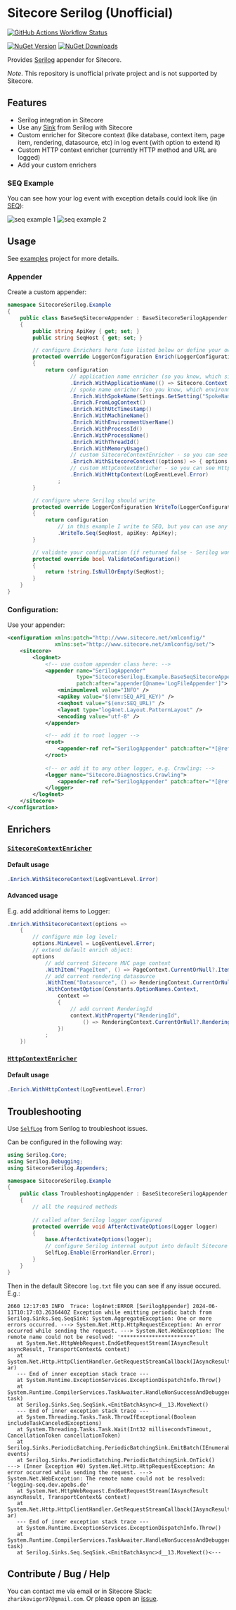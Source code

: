 # Sitecore Serilog (Unofficial)
[![GitHub Actions Workflow Status](https://img.shields.io/github/actions/workflow/status/izharikov/SitecoreSerilog/dotnet.yml)](https://github.com/izharikov/SitecoreSerilog/actions/workflows/dotnet.yml)

[![NuGet Version](https://img.shields.io/nuget/v/SitecoreSerilog)](https://www.nuget.org/packages/SitecoreSerilog)
[![NuGet Downloads](https://img.shields.io/nuget/dt/SitecoreSerilog)](https://www.nuget.org/packages/SitecoreSerilog)

Provides [Serilog](https://github.com/serilog/serilog) appender for Sitecore.

_Note_. This repository is unofficial private project and is not supported by Sitecore.

## Features
- Serilog integration in Sitecore
- Use any [Sink](https://github.com/serilog/serilog/wiki/Provided-Sinks) from Serilog with Sitecore
- Custom enricher for Sitecore context (like database, context item, page item, rendering, datasource, etc) in log event (with option to extend it)
- Custom HTTP context enricher (currently HTTP method and URL are logged)
- Add your custom enrichers

### SEQ Example
You can see how your log event with exception details could look like (in [SEQ](https://datalust.co/seq)):

![seq example 1](https://raw.githubusercontent.com/izharikov/SitecoreSerilog/main/assets/images/seq_example_1.png)
![seq example 2](https://raw.githubusercontent.com/izharikov/SitecoreSerilog/main/assets/images/seq_example_2.png)

## Usage
See [examples](./SitecoreSerilog.Example) project for more details.

### Appender
Create a custom appender:
```csharp
namespace SitecoreSerilog.Example
{
    public class BaseSeqSitecoreAppender : BaseSitecoreSerilogAppender
    {
        public string ApiKey { get; set; }
        public string SeqHost { get; set; }

        // configure Enrichers here (use listed below or define your own enrichers):
        protected override LoggerConfiguration Enrich(LoggerConfiguration configuration)
        {
            return configuration
                    // application name enricher (so you know, which site is used)
                    .Enrich.WithApplicationName(() => Sitecore.Context.Site?.Name ?? "FallbackValue")
                    // spoke name enricher (so you know, which environment is used)
                    .Enrich.WithSpokeName(Settings.GetSetting("SpokeName"))
                    .Enrich.FromLogContext()
                    .Enrich.WithUtcTimestamp()
                    .Enrich.WithMachineName()
                    .Enrich.WithEnvironmentUserName()
                    .Enrich.WithProcessId()
                    .Enrich.WithProcessName()
                    .Enrich.WithThreadId()
                    .Enrich.WithMemoryUsage()
                    // custom SitecoreContextEnricher - so you can see the Sitecore Context Details in log event
                    .Enrich.WithSitecoreContext((options) => { options.MinLevel = LogEventLevel.Error; })
                    // custom HttpContextEnricher - so you can see HttpContext details in log event
                    .Enrich.WithHttpContext(LogEventLevel.Error)
                ;
        }

        // configure where Serilog should write
        protected override LoggerConfiguration WriteTo(LoggerConfiguration configuration)
        {
            return configuration
                // in this example I write to SEQ, but you can use any Sink you need
                .WriteTo.Seq(SeqHost, apiKey: ApiKey);
        }

        // validate your configuration (if returned false - Serilog won't write anything)
        protected override bool ValidateConfiguration()
        {
            return !string.IsNullOrEmpty(SeqHost);
        }
    }
}
```

### Configuration:
Use your appender:
```xml
<configuration xmlns:patch="http://www.sitecore.net/xmlconfig/"
               xmlns:set="http://www.sitecore.net/xmlconfig/set/">
    <sitecore>
        <log4net>
            <!-- use custom appender class here: -->
            <appender name="SerilogAppender"
                      type="SitecoreSerilog.Example.BaseSeqSitecoreAppender, SitecoreSerilog.Example"
                      patch:after="appender[@name='LogFileAppender']">
                <minimumlevel value="INFO" />
                <apikey value="$(env:SEQ_API_KEY)" />
                <seqhost value="$(env:SEQ_URL)" />
                <layout type="log4net.Layout.PatternLayout" />
                <encoding value="utf-8" />
            </appender>

            <!-- add it to root logger -->
            <root>
                <appender-ref ref="SerilogAppender" patch:after="*[@ref='LogFileAppender']" />
            </root>
            
            <!-- or add it to any other logger, e.g. Crawling: -->
            <logger name="Sitecore.Diagnostics.Crawling">
                <appender-ref ref="SerilogAppender" patch:after="*[@ref='CrawlingLogFileAppender']" />
            </logger>
        </log4net>
    </sitecore>
</configuration>
```

## Enrichers
### [`SitecoreContextEnricher`](./SitecoreSerilog/Enrichers/SitecoreContextEnricher.cs)
#### Default usage
```csharp
.Enrich.WithSitecoreContext(LogEventLevel.Error)
```

#### Advanced usage
E.g. add additional items to Logger:

```csharp
.Enrich.WithSitecoreContext(options =>
    {
        // configure min log level: 
        options.MinLevel = LogEventLevel.Error;
        // extend default enrich object:
        options
            // add current Sitecore MVC page context
            .WithItem("PageItem", () => PageContext.CurrentOrNull?.Item)
            // add current rendering datasource
            .WithItem("Datasource", () => RenderingContext.CurrentOrNull?.Rendering?.Item)
            .WithContextOption(Constants.OptionNames.Context,
                context =>
                {
                    // add current RenderingId
                    context.WithProperty("RenderingId",
                        () => RenderingContext.CurrentOrNull?.Rendering?.Id.ToString());
                })
            ;
    })
```

### [`HttpContextEnricher`](./SitecoreSerilog/Enrichers/HttpContextEnricher.cs)
#### Default usage
```csharp
.Enrich.WithHttpContext(LogEventLevel.Error)
```

## Troubleshooting
Use [`SelfLog`](https://github.com/serilog/serilog/wiki/Debugging-and-Diagnostics) from Serilog to troubleshoot issues.

Can be configured in the following way:
```csharp
using Serilog.Core;
using Serilog.Debugging;
using SitecoreSerilog.Appenders;

namespace SitecoreSerilog.Example
{
    public class TroubleshootingAppender : BaseSitecoreSerilogAppender
    {
        // all the required methods
        
        // called after Serilog logger configured
        protected override void AfterActivateOptions(Logger logger)
        {
            base.AfterActivateOptions(logger);
            // configure Serilog internal output into default Sitecore output (need to be configured once)
            SelfLog.Enable(ErrorHandler.Error);
        }
    }
}
```

Then in the default Sitecore `log.txt` file you can see if any issue occured. E.g.:
```text
2660 12:17:03 INFO  Trace: log4net:ERROR [SerilogAppender] 2024-06-11T10:17:03.2636440Z Exception while emitting periodic batch from Serilog.Sinks.Seq.SeqSink: System.AggregateException: One or more errors occurred. ---> System.Net.Http.HttpRequestException: An error occurred while sending the request. ---> System.Net.WebException: The remote name could not be resolved: '***********************'
   at System.Net.HttpWebRequest.EndGetRequestStream(IAsyncResult asyncResult, TransportContext& context)
   at System.Net.Http.HttpClientHandler.GetRequestStreamCallback(IAsyncResult ar)
   --- End of inner exception stack trace ---
   at System.Runtime.ExceptionServices.ExceptionDispatchInfo.Throw()
   at System.Runtime.CompilerServices.TaskAwaiter.HandleNonSuccessAndDebuggerNotification(Task task)
   at Serilog.Sinks.Seq.SeqSink.<EmitBatchAsync>d__13.MoveNext()
   --- End of inner exception stack trace ---
   at System.Threading.Tasks.Task.ThrowIfExceptional(Boolean includeTaskCanceledExceptions)
   at System.Threading.Tasks.Task.Wait(Int32 millisecondsTimeout, CancellationToken cancellationToken)
   at Serilog.Sinks.PeriodicBatching.PeriodicBatchingSink.EmitBatch(IEnumerable`1 events)
   at Serilog.Sinks.PeriodicBatching.PeriodicBatchingSink.OnTick()
---> (Inner Exception #0) System.Net.Http.HttpRequestException: An error occurred while sending the request. ---> System.Net.WebException: The remote name could not be resolved: 'logging-seq.dev.apebs.de'
   at System.Net.HttpWebRequest.EndGetRequestStream(IAsyncResult asyncResult, TransportContext& context)
   at System.Net.Http.HttpClientHandler.GetRequestStreamCallback(IAsyncResult ar)
   --- End of inner exception stack trace ---
   at System.Runtime.ExceptionServices.ExceptionDispatchInfo.Throw()
   at System.Runtime.CompilerServices.TaskAwaiter.HandleNonSuccessAndDebuggerNotification(Task task)
   at Serilog.Sinks.Seq.SeqSink.<EmitBatchAsync>d__13.MoveNext()<---

```

## Contribute / Bug / Help
You can contact me via email or in Sitecore Slack: `zharikovigor97@gmail.com`. Or please open an [issue](https://github.com/izharikov/SitecoreSerilog/issues/new).
